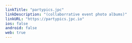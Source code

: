 ```yaml
---
linkTitle: "partypics.jpc"
linkDescription: "(collaborrative event photo albums)"
linkURL: "https://partypics.jpc.io"
ios: false
android: false
web: true
---
```

